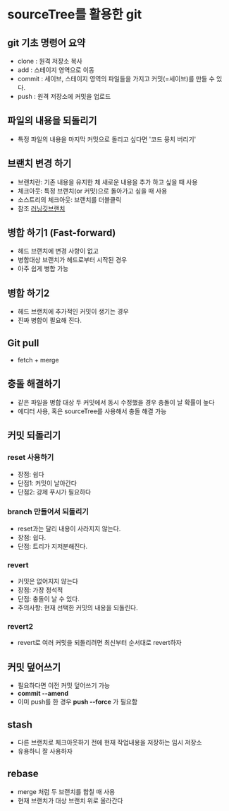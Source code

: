 # sourceTree를 활용한 git

## git 기초 명령어 요약

- clone : 원격 저장소 복사
- add : 스테이지 영역으로 이동
- commit : 세이브, 스테이지 영역의 파일들을 가지고 커밋(=세이브)를 만들 수 있다.
- push : 원격 저장소에 커밋을 업로드


## 파일의 내용을 되돌리기

- 특정 파일의 내용을 마지막 커밋으로 돌리고 싶다면 '코드 뭉치 버리기'

## 브랜치 변경 하기

- 브랜치란: 기존 내용을 유지한 체 새로운 내용을 추가 하고 싶을 때 사용
- 체크아웃: 특정 브랜치(or 커밋)으로 돌아가고 싶을 때 사용
- 소스트리의 체크아웃: 브랜치를 더블클릭
- 참조 [러닝깃브랜치](https://learngitbranching.js.org/)

## 병합 하기1 (Fast-forward)

- 헤드 브랜치에 변경 사항이 없고
- 병합대상 브랜치가 헤드로부터 시작된 경우
- 아주 쉽게 병합 가능

## 병합 하기2 

- 헤드 브랜치에 추가적인 커밋이 생기는 경우
- 진짜 병합이 필요해 진다.

## Git pull

- fetch + merge

## 충돌 해결하기

- 같은 파일을 병합 대상 두 커밋에서 동시 수정했을 경우 충돌이 날 확률이 높다
- 에디터 사용, 혹은 sourceTree를 사용해서 충돌 해결 가능

## 커밋 되돌리기

### reset 사용하기

- 장점: 쉽다
- 단점1: 커밋이 날아간다
- 단점2: 강제 푸시가 필요하다

### branch 만들어서 되돌리기

- reset과는 달리 내용이 사라지지 않는다.
- 장점: 쉽다.
- 단점: 트리가 지저분해진다.

### revert

- 커밋은 없어지지 않는다
- 장점: 가장 정석적
- 단점: 충돌이 날 수 있다.
- 주의사항: 현재 선택한 커밋의 내용을 되돌린다.

### revert2

- revert로 여러 커밋을 되돌리려면 최신부터 순서대로 revert하자

## 커밋 덮어쓰기

- 필요하다면 이전 커밋 덮어쓰기 가능
- **commit --amend**
- 이미 push를 한 경우 **push --force** 가 필요함

## stash

- 다른 브랜치로 체크아웃하기 전에 현재 작업내용을 저장하는 임시 저장소
- 유용하니 잘 사용하자

## rebase

- merge 처럼 두 브랜치를 합칠 때 사용
- 현재 브랜치가 대상 브랜치 위로 올라간다












